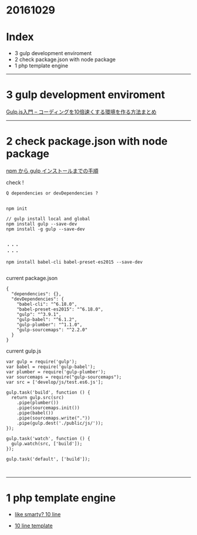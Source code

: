 # 20161029

# Index
- 3 gulp development enviroment
- 2 check package.json with node package
- 1 php template engine

--------------------------------

# 3 gulp development enviroment

[Gulp.js入門 – コーディングを10倍速くする環境を作る方法まとめ](https://liginc.co.jp/web/tutorial/117900)



--------------------------------
# 2 check package.json with node package 

[npm から gulp インストールまでの手順](http://qiita.com/miiitaka/items/32836ec7a00e88600de2)


check !

	Q dependencies or devDependencies ?



```

npm init

// gulp install local and global
npm install gulp --save-dev
npm install -g gulp --save-dev


・・・
・・・

npm install babel-cli babel-preset-es2015 --save-dev


```


current package.json 

```
{
  "dependencies": {},
  "devDependencies": {
    "babel-cli": "^6.18.0",
    "babel-preset-es2015": "^6.18.0",
    "gulp": "^3.9.1",
    "gulp-babel": "^6.1.2",
    "gulp-plumber": "^1.1.0",
    "gulp-sourcemaps": "^2.2.0"
  }
}

```

current gulp.js
```
var gulp = require('gulp');
var babel = require('gulp-babel');
var plumber = require('gulp-plumber');
var sourcemaps = require("gulp-sourcemaps"); 
var src = ['develop/js/test.es6.js'];

gulp.task('build', function () {
  return gulp.src(src)
    .pipe(plumber())
    .pipe(sourcemaps.init()) 
    .pipe(babel())
    .pipe(sourcemaps.write(".")) 
    .pipe(gulp.dest('./public/js/'));
});

gulp.task('watch', function () {
  gulp.watch(src, ['build']);
});

gulp.task('default', ['build']);



```








-------------------------------

# 1 php template engine


- [like smarty? 10 line](http://qiita.com/yasumodev/items/049c41a2f90db935503c)

- [10 line template](http://qiita.com/yasumodev/items/5e1b2ca5dbc4921a52f3)

